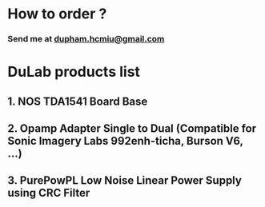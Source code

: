 # How to order ?  
### Send me at dupham.hcmiu@gmail.com

# DuLab products list

## 1. NOS TDA1541 Board Base 

## 2. Opamp Adapter Single to Dual (Compatible for Sonic Imagery Labs 992enh-ticha, Burson V6, ...)

## 3. PurePowPL Low Noise Linear Power Supply using CRC Filter

